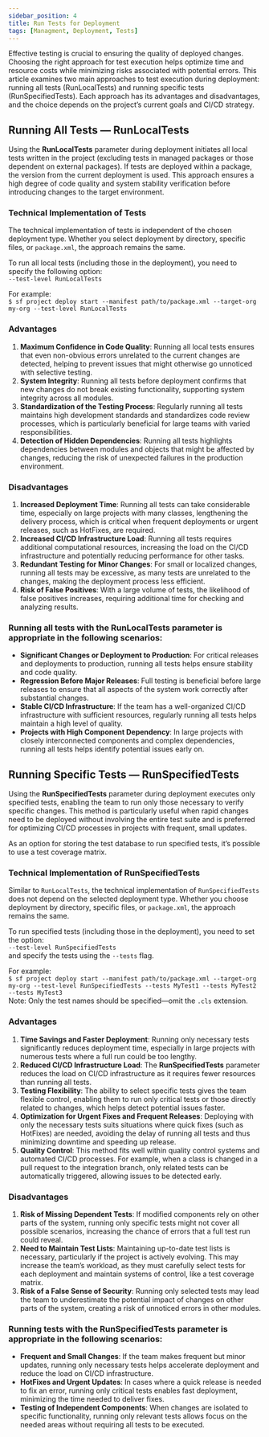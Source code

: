 ```yaml
---
sidebar_position: 4
title: Run Tests for Deployment
tags: [Managment, Deployment, Tests]
---
```


Effective testing is crucial to ensuring the quality of deployed changes. Choosing the right approach for test execution helps optimize time and resource costs while minimizing risks associated with potential errors. This article examines two main approaches to test execution during deployment: running all tests (RunLocalTests) and running specific tests (RunSpecifiedTests). Each approach has its advantages and disadvantages, and the choice depends on the project’s current goals and CI/CD strategy.

## Running All Tests — RunLocalTests

Using the **RunLocalTests** parameter during deployment initiates all local tests written in the project (excluding tests in managed packages or those dependent on external packages). If tests are deployed within a package, the version from the current deployment is used. This approach ensures a high degree of code quality and system stability verification before introducing changes to the target environment.

### Technical Implementation of Tests

The technical implementation of tests is independent of the chosen deployment type. Whether you select deployment by directory, specific files, or `package.xml`, the approach remains the same.

To run all local tests (including those in the deployment), you need to specify the following option: <br />
`--test-level RunLocalTests`


For example: <br />
 `$ sf project deploy start --manifest path/to/package.xml --target-org my-org --test-level RunLocalTests`
### Advantages
1. **Maximum Confidence in Code Quality**: Running all local tests ensures that even non-obvious errors unrelated to the current changes are detected, helping to prevent issues that might otherwise go unnoticed with selective testing.
2. **System Integrity**: Running all tests before deployment confirms that new changes do not break existing functionality, supporting system integrity across all modules.
3. **Standardization of the Testing Process**: Regularly running all tests maintains high development standards and standardizes code review processes, which is particularly beneficial for large teams with varied responsibilities.
4. **Detection of Hidden Dependencies**: Running all tests highlights dependencies between modules and objects that might be affected by changes, reducing the risk of unexpected failures in the production environment.

### Disadvantages
1. **Increased Deployment Time**: Running all tests can take considerable time, especially on large projects with many classes, lengthening the delivery process, which is critical when frequent deployments or urgent releases, such as HotFixes, are required.
2. **Increased CI/CD Infrastructure Load**: Running all tests requires additional computational resources, increasing the load on the CI/CD infrastructure and potentially reducing performance for other tasks.
3. **Redundant Testing for Minor Changes**: For small or localized changes, running all tests may be excessive, as many tests are unrelated to the changes, making the deployment process less efficient.
4. **Risk of False Positives**: With a large volume of tests, the likelihood of false positives increases, requiring additional time for checking and analyzing results.

###  Running all tests with the **RunLocalTests** parameter is appropriate in the following scenarios:

- **Significant Changes or Deployment to Production**: For critical releases and deployments to production, running all tests helps ensure stability and code quality.
- **Regression Before Major Releases**: Full testing is beneficial before large releases to ensure that all aspects of the system work correctly after substantial changes.
- **Stable CI/CD Infrastructure**: If the team has a well-organized CI/CD infrastructure with sufficient resources, regularly running all tests helps maintain a high level of quality.
- **Projects with High Component Dependency**: In large projects with closely interconnected components and complex dependencies, running all tests helps identify potential issues early on.

## Running Specific Tests — RunSpecifiedTests

Using the **RunSpecifiedTests** parameter during deployment executes only specified tests, enabling the team to run only those necessary to verify specific changes. This method is particularly useful when rapid changes need to be deployed without involving the entire test suite and is preferred for optimizing CI/CD processes in projects with frequent, small updates.

As an option for storing the test database to run specified tests, it’s possible to use a test coverage matrix.
<!-- TODO: add link to test coverage matrix -->
### Technical Implementation of RunSpecifiedTests

Similar to `RunLocalTests`, the technical implementation of `RunSpecifiedTests` does not depend on the selected deployment type. Whether you choose deployment by directory, specific files, or `package.xml`, the approach remains the same.

To run specified tests (including those in the deployment), you need to set the option: <br />
`--test-level RunSpecifiedTests` <br />
and specify the tests using the `--tests` flag.

For example: <br />
`$ sf project deploy start --manifest path/to/package.xml --target-org my-org --test-level RunSpecifiedTests --tests MyTest1 --tests MyTest2 --tests MyTest3` <br />
Note: Only the test names should be specified—omit the `.cls` extension.
### Advantages
1. **Time Savings and Faster Deployment**: Running only necessary tests significantly reduces deployment time, especially in large projects with numerous tests where a full run could be too lengthy.
2. **Reduced CI/CD Infrastructure Load**: The **RunSpecifiedTests** parameter reduces the load on CI/CD infrastructure as it requires fewer resources than running all tests.
3. **Testing Flexibility**: The ability to select specific tests gives the team flexible control, enabling them to run only critical tests or those directly related to changes, which helps detect potential issues faster.
4. **Optimization for Urgent Fixes and Frequent Releases**: Deploying with only the necessary tests suits situations where quick fixes (such as HotFixes) are needed, avoiding the delay of running all tests and thus minimizing downtime and speeding up release.
5. **Quality Control**: This method fits well within quality control systems and automated CI/CD processes. For example, when a class is changed in a pull request to the integration branch, only related tests can be automatically triggered, allowing issues to be detected early.

### Disadvantages
1. **Risk of Missing Dependent Tests**: If modified components rely on other parts of the system, running only specific tests might not cover all possible scenarios, increasing the chance of errors that a full test run could reveal.
2. **Need to Maintain Test Lists**: Maintaining up-to-date test lists is necessary, particularly if the project is actively evolving. This may increase the team’s workload, as they must carefully select tests for each deployment and maintain systems of control, like a test coverage matrix.
3. **Risk of a False Sense of Security**: Running only selected tests may lead the team to underestimate the potential impact of changes on other parts of the system, creating a risk of unnoticed errors in other modules.

###  Running tests with the **RunSpecifiedTests** parameter is appropriate in the following scenarios:

- **Frequent and Small Changes**: If the team makes frequent but minor updates, running only necessary tests helps accelerate deployment and reduce the load on CI/CD infrastructure.
- **HotFixes and Urgent Updates**: In cases where a quick release is needed to fix an error, running only critical tests enables fast deployment, minimizing the time needed to deliver fixes.
- **Testing of Independent Components**: When changes are isolated to specific functionality, running only relevant tests allows focus on the needed areas without requiring all tests to be executed.
